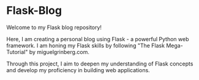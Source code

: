 # Flask-Blog

Welcome to my Flask blog repository!

Here, I am creating a personal blog using Flask - a powerful Python web framework. I am honing my Flask skills by following "The Flask Mega-Tutorial" by miguelgrinberg.com.

Through this project, I aim to deepen my understanding of Flask concepts and develop my proficiency in building web applications. 
